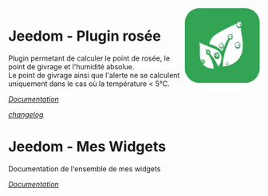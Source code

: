 <img align="right" src="plugin_info/rosee_icon.png" width="150">

# Jeedom - Plugin rosée

Plugin permetant de calculer le point de rosée, le point de givrage et l'humidité absolue. <BR/>Le point de givrage ainsi que l'alerte ne se calculent uniquement dans le cas où la température < 5°C.

*[Documentation](https://jealg.github.io/plugin-rosee/#language#/)*

*[changelog](https://jealg.github.io/plugin-rosee/#language#/changelog.html)*

# Jeedom - Mes Widgets

Documentation de l'ensemble de mes widgets

*[Documentation](https://jealg.github.io/JEEDOM-Widget_JAG-doc/fr_FR/)*
